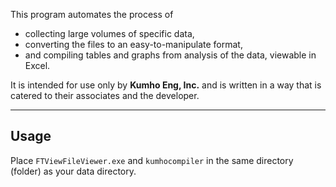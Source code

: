 This program automates the process of 
- collecting large volumes of specific data,
- converting the files to an easy-to-manipulate format,
- and compiling tables and graphs from analysis of the data, viewable in Excel.

It is intended for use only by **Kumho Eng, Inc.** and is written in a way that is catered to their associates and the developer.

---

## Usage
Place `FTViewFileViewer.exe` and `kumhocompiler` in the same directory (folder) as your data directory.